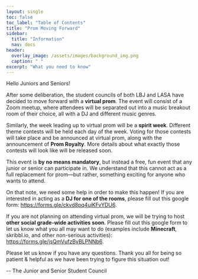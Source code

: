 ```yaml
---
layout: single
toc: false
toc_label: "Table of Contents"
title: "Prom Moving Forward"
sidebar:
  title: "Information"
  nav: docs
header:
  overlay_image: /assets/images/background_img.png
  caption: " "
excerpt: "What you need to know"
---
```


Hello Juniors and Seniors!

After some deliberation, the student councils of both LBJ and LASA have decided to move forward with a **virtual prom**. The event will consist of a Zoom meetup, where attendees will be separated out into a music breakout room of their choice, all with a DJ and different music genres. 

Similarly, the week leading up to virtual prom will be a **spirit week**. Different theme contests will be held each day of the week. Voting for those contests will take place and be announced at virtual prom, along with the announcement of **Prom Royalty**. More details about what exactly those contests will look like will be released soon. 

This event is **by no means mandatory**, but instead a free, fun event that any junior or senior can participate in. We understand that this cannot act as a full replacement for prom—but rather, something exciting for anyone who wants to attend. 

On that note, we need some help in order to make this happen! If you are interested in acting as a **DJ for one of the rooms**, please fill out this google form: <https://forms.gle/ckvd8pq4uiKFvYDU6>.

If you are not planning on attending virtual prom, we will be trying to host **other social grade-wide activities soon**. Please fill out this google form to let us know what you all may want to do (examples include **Minecraft**, skribbl.io, and other non-serious activities): <https://forms.gle/jsQmVufzByBLPNNb6>.

Please let us know if you have any questions. Thank you all for being so patient & helpful as we have been trying to figure this situation out!

-- The Junior and Senior Student Council
